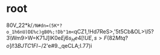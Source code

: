 # root
80V_22*k/`/N#dn=(5K*?o_1h6nU)DE%c)gB0%;!Db"1m<`qCZ1,!Hd7ReS>,'5t5Cb&OL>\I5?3\Wm9>W=K71J]lK0e$Ej6s_He4[!UE,s>F(82Mtq?o]l!3BJTC1FI-$/2'e#9._qeCLA;I.77)i

